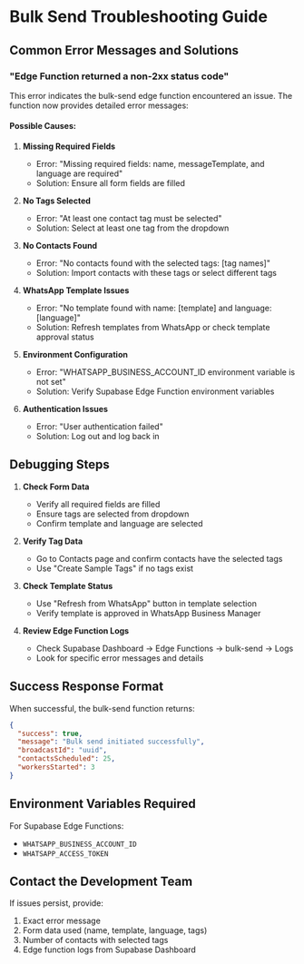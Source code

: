 # Bulk Send Troubleshooting Guide

## Common Error Messages and Solutions

### "Edge Function returned a non-2xx status code"

This error indicates the bulk-send edge function encountered an issue. The function now provides detailed error messages:

#### Possible Causes:

1. **Missing Required Fields**
   - Error: "Missing required fields: name, messageTemplate, and language are required"
   - Solution: Ensure all form fields are filled

2. **No Tags Selected**  
   - Error: "At least one contact tag must be selected"
   - Solution: Select at least one tag from the dropdown

3. **No Contacts Found**
   - Error: "No contacts found with the selected tags: [tag names]"
   - Solution: Import contacts with these tags or select different tags

4. **WhatsApp Template Issues**
   - Error: "No template found with name: [template] and language: [language]"
   - Solution: Refresh templates from WhatsApp or check template approval status

5. **Environment Configuration**
   - Error: "WHATSAPP_BUSINESS_ACCOUNT_ID environment variable is not set"
   - Solution: Verify Supabase Edge Function environment variables

6. **Authentication Issues**
   - Error: "User authentication failed"
   - Solution: Log out and log back in

## Debugging Steps

1. **Check Form Data**
   - Verify all required fields are filled
   - Ensure tags are selected from dropdown
   - Confirm template and language are selected

2. **Verify Tag Data**
   - Go to Contacts page and confirm contacts have the selected tags
   - Use "Create Sample Tags" if no tags exist

3. **Check Template Status**
   - Use "Refresh from WhatsApp" button in template selection
   - Verify template is approved in WhatsApp Business Manager

4. **Review Edge Function Logs**
   - Check Supabase Dashboard → Edge Functions → bulk-send → Logs
   - Look for specific error messages and details

## Success Response Format

When successful, the bulk-send function returns:
```json
{
  "success": true,
  "message": "Bulk send initiated successfully",
  "broadcastId": "uuid",
  "contactsScheduled": 25,
  "workersStarted": 3
}
```

## Environment Variables Required

For Supabase Edge Functions:
- `WHATSAPP_BUSINESS_ACCOUNT_ID`
- `WHATSAPP_ACCESS_TOKEN`

## Contact the Development Team

If issues persist, provide:
1. Exact error message
2. Form data used (name, template, language, tags)
3. Number of contacts with selected tags
4. Edge function logs from Supabase Dashboard